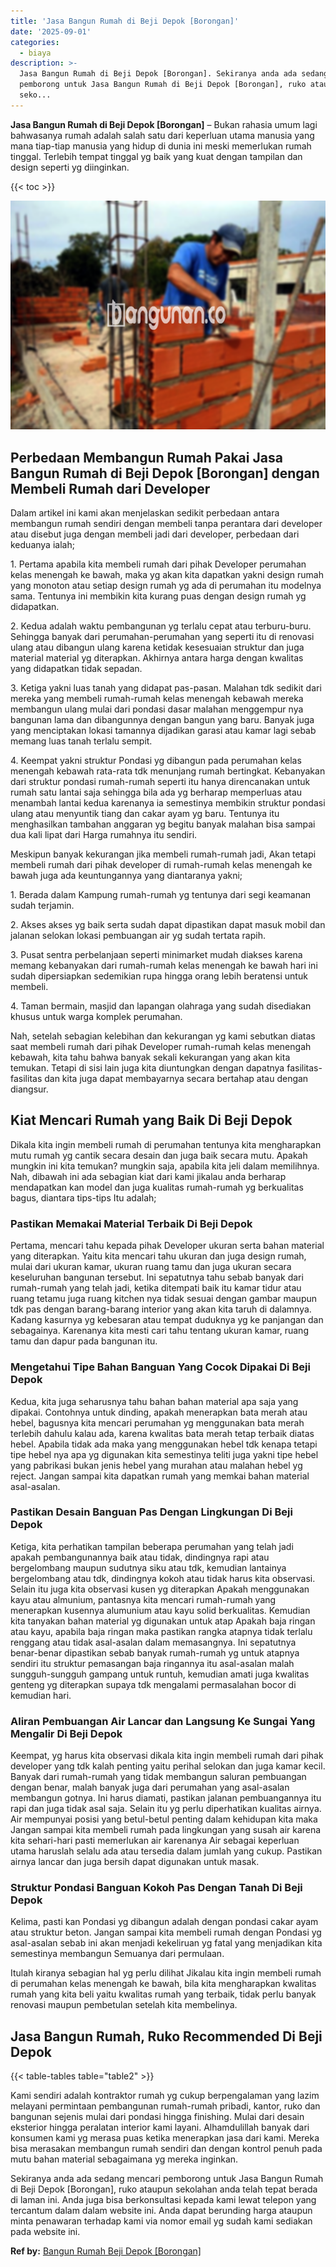 ```yaml
---
title: 'Jasa Bangun Rumah di Beji Depok [Borongan]'
date: '2025-09-01'
categories:
  - biaya
description: >-
  Jasa Bangun Rumah di Beji Depok [Borongan]. Sekiranya anda ada sedang mencari
  pemborong untuk Jasa Bangun Rumah di Beji Depok [Borongan], ruko ataupun
  seko...
---
```


**Jasa Bangun Rumah di Beji Depok \[Borongan\]** – Bukan rahasia umum lagi bahwasanya rumah adalah salah satu dari keperluan utama manusia yang mana tiap-tiap manusia yang hidup di dunia ini meski memerlukan rumah tinggal. Terlebih tempat tinggal yg baik yang kuat dengan tampilan dan design seperti yg diinginkan.

{{< toc >}}

![Jasa Bangun Rumah di Beji Depok [Borongan]](/images/borong-bangunan-17.png)

## Perbedaan Membangun Rumah Pakai Jasa Bangun Rumah di Beji Depok \[Borongan\] dengan Membeli Rumah dari Developer

Dalam artikel ini kami akan menjelaskan sedikit perbedaan antara membangun rumah sendiri dengan membeli tanpa perantara dari developer atau disebut juga dengan membeli jadi dari developer, perbedaan dari keduanya ialah;

1\. Pertama apabila kita membeli rumah dari pihak Developer perumahan kelas menengah ke bawah, maka yg akan kita dapatkan yakni design rumah yang monoton atau setiap design rumah yg ada di perumahan itu modelnya sama. Tentunya ini membikin kita kurang puas dengan design rumah yg didapatkan.

2\. Kedua adalah waktu pembangunan yg terlalu cepat atau terburu-buru. Sehingga banyak dari perumahan-perumahan yang seperti itu di renovasi ulang atau dibangun ulang karena ketidak kesesuaian struktur dan juga material material yg diterapkan. Akhirnya antara harga dengan kwalitas yang didapatkan tidak sepadan.

3\. Ketiga yakni luas tanah yang didapat pas-pasan. Malahan tdk sedikit dari mereka yang membeli rumah-rumah kelas menengah kebawah mereka membangun ulang mulai dari pondasi dasar malahan menggempur nya bangunan lama dan dibangunnya dengan bangun yang baru. Banyak juga yang menciptakan lokasi tamannya dijadikan garasi atau kamar lagi sebab memang luas tanah terlalu sempit.

4\. Keempat yakni struktur Pondasi yg dibangun pada perumahan kelas menengah kebawah rata-rata tdk menunjang rumah bertingkat. Kebanyakan dari struktur pondasi rumah-rumah seperti itu hanya direncanakan untuk rumah satu lantai saja sehingga bila ada yg berharap memperluas atau menambah lantai kedua karenanya ia semestinya membikin struktur pondasi ulang atau menyuntik tiang dan cakar ayam yg baru. Tentunya itu menghasilkan tambahan anggaran yg begitu banyak malahan bisa sampai dua kali lipat dari Harga rumahnya itu sendiri.

Meskipun banyak kekurangan jika membeli rumah-rumah jadi, Akan tetapi membeli rumah dari pihak developer di rumah-rumah kelas menengah ke bawah juga ada keuntungannya yang diantaranya yakni;

1\. Berada dalam Kampung rumah-rumah yg tentunya dari segi keamanan sudah terjamin.

2\. Akses akses yg baik serta sudah dapat dipastikan dapat masuk mobil dan jalanan selokan lokasi pembuangan air yg sudah tertata rapih.

3\. Pusat sentra perbelanjaan seperti minimarket mudah diakses karena memang kebanyakan dari rumah-rumah kelas menengah ke bawah hari ini sudah dipersiapkan sedemikian rupa hingga orang lebih beratensi untuk membeli.

4\. Taman bermain, masjid dan lapangan olahraga yang sudah disediakan khusus untuk warga komplek perumahan.

Nah, setelah sebagian kelebihan dan kekurangan yg kami sebutkan diatas saat membeli rumah dari pihak Developer rumah-rumah kelas menengah kebawah, kita tahu bahwa banyak sekali kekurangan yang akan kita temukan. Tetapi di sisi lain juga kita diuntungkan dengan dapatnya fasilitas-fasilitas dan kita juga dapat membayarnya secara bertahap atau dengan diangsur.

## Kiat Mencari Rumah yang Baik Di Beji Depok

Dikala kita ingin membeli rumah di perumahan tentunya kita mengharapkan mutu rumah yg cantik secara desain dan juga baik secara mutu. Apakah mungkin ini kita temukan? mungkin saja, apabila kita jeli dalam memilihnya. Nah, dibawah ini ada sebagian kiat dari kami jikalau anda berharap mendapatkan kan model dan juga kualitas rumah-rumah yg berkualitas bagus, diantara tips-tips Itu adalah;

### Pastikan Memakai Material Terbaik Di Beji Depok

Pertama, mencari tahu kepada pihak Developer ukuran serta bahan material yang diterapkan. Yaitu kita mencari tahu ukuran dan juga design rumah, mulai dari ukuran kamar, ukuran ruang tamu dan juga ukuran secara keseluruhan bangunan tersebut. Ini sepatutnya tahu sebab banyak dari rumah-rumah yang telah jadi, ketika ditempati baik itu kamar tidur atau ruang tetamu juga ruang kitchen nya tidak sesuai dengan gambar maupun tdk pas dengan barang-barang interior yang akan kita taruh di dalamnya. Kadang kasurnya yg kebesaran atau tempat duduknya yg ke panjangan dan sebagainya. Karenanya kita mesti cari tahu tentang ukuran kamar, ruang tamu dan dapur pada bangunan itu.

### Mengetahui Tipe Bahan Banguan Yang Cocok Dipakai Di Beji Depok

Kedua, kita juga seharusnya tahu bahan bahan material apa saja yang dipakai. Contohnya untuk dinding, apakah menerapkan bata merah atau hebel, bagusnya kita mencari perumahan yg menggunakan bata merah terlebih dahulu kalau ada, karena kwalitas bata merah tetap terbaik diatas hebel. Apabila tidak ada maka yang menggunakan hebel tdk kenapa tetapi tipe hebel nya apa yg digunakan kita semestinya teliti juga yakni tipe hebel yang pabrikasi bukan jenis hebel yang murahan atau malahan hebel yg reject. Jangan sampai kita dapatkan rumah yang memkai bahan material asal-asalan.

### Pastikan Desain Banguan Pas Dengan Lingkungan Di Beji Depok

Ketiga, kita perhatikan tampilan beberapa perumahan yang telah jadi apakah pembangunannya baik atau tidak, dindingnya rapi atau bergelombang maupun sudutnya siku atau tdk, kemudian lantainya bergelombang atau tdk, dindingnya kokoh atau tidak harus kita observasi. Selain itu juga kita observasi kusen yg diterapkan Apakah menggunakan kayu atau almunium, pantasnya kita mencari rumah-rumah yang menerapkan kusennya alumunium atau kayu solid berkualitas. Kemudian kita tanyakan bahan material yg digunakan untuk atap Apakah baja ringan atau kayu, apabila baja ringan maka pastikan rangka atapnya tidak terlalu renggang atau tidak asal-asalan dalam memasangnya. Ini sepatutnya benar-benar dipastikan sebab banyak rumah-rumah yg untuk atapnya sendiri itu struktur pemasangan baja ringannya itu asal-asalan malah sungguh-sungguh gampang untuk runtuh, kemudian amati juga kwalitas genteng yg diterapkan supaya tdk mengalami permasalahan bocor di kemudian hari.

### Aliran Pembuangan Air Lancar dan Langsung Ke Sungai Yang Mengalir Di Beji Depok

Keempat, yg harus kita observasi dikala kita ingin membeli rumah dari pihak developer yang tdk kalah penting yaitu perihal selokan dan juga kamar kecil. Banyak dari rumah-rumah yang tidak membangun saluran pembuangan dengan benar, malah banyak juga dari perumahan yang asal-asalan membangun gotnya. Ini harus diamati, pastikan jalanan pembuangannya itu rapi dan juga tidak asal saja. Selain itu yg perlu diperhatikan kualitas airnya. Air mempunyai posisi yang betul-betul penting dalam kehidupan kita maka Jangan sampai kita membeli rumah pada lingkungan yang susah air karena kita sehari-hari pasti memerlukan air karenanya Air sebagai keperluan utama haruslah selalu ada atau tersedia dalam jumlah yang cukup. Pastikan airnya lancar dan juga bersih dapat digunakan untuk masak.

### Struktur Pondasi Banguan Kokoh Pas Dengan Tanah Di Beji Depok

Kelima, pasti kan Pondasi yg dibangun adalah dengan pondasi cakar ayam atau struktur beton. Jangan sampai kita membeli rumah dengan Pondasi yg asal-asalan sebab ini akan menjadi kekeliruan yg fatal yang menjadikan kita semestinya membangun Semuanya dari permulaan.

Itulah kiranya sebagian hal yg perlu dilihat Jikalau kita ingin membeli rumah di perumahan kelas menengah ke bawah, bila kita mengharapkan kwalitas rumah yang kita beli yaitu kwalitas rumah yang terbaik, tidak perlu banyak renovasi maupun pembetulan setelah kita membelinya.

## Jasa Bangun Rumah, Ruko Recommended Di Beji Depok

{{< table-tables table="table2" >}}

Kami sendiri adalah kontraktor rumah yg cukup berpengalaman yang lazim melayani permintaan pembangunan rumah-rumah pribadi, kantor, ruko dan bangunan sejenis mulai dari pondasi hingga finishing. Mulai dari desain eksterior hingga peralatan interior kami layani. Alhamdulillah banyak dari konsumen kami yg merasa puas ketika menerapkan jasa dari kami. Mereka bisa merasakan membangun rumah sendiri dan dengan kontrol penuh pada mutu bahan material sebagaimana yg mereka inginkan.

Sekiranya anda ada sedang mencari pemborong untuk Jasa Bangun Rumah di Beji Depok \[Borongan\], ruko ataupun sekolahan anda telah tepat berada di laman ini. Anda juga bisa berkonsultasi kepada kami lewat telepon yang tercantum dalam dalam website ini. Anda dapat berunding harga ataupun minta penawaran terhadap kami via nomor email yg sudah kami sediakan pada website ini.

**Ref by:** [Bangun Rumah Beji Depok [Borongan]](https://id.wikipedia.org/wiki/Bangun)
